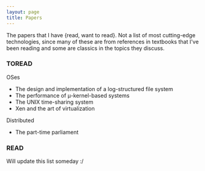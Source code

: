 ```yaml
---
layout: page
title: Papers
---
```


The papers that I have {read, want to read}. Not a list of most cutting-edge technologies, since many of these are from references in textbooks that I've been reading and some are classics in the topics they discuss.

### TOREAD

OSes
- The design and implementation of a log-structured file system
- The performance of μ-kernel-based systems
- The UNIX time-sharing system
- Xen and the art of virtualization

Distributed
- The part-time parliament

### READ

Will update this list someday :/
